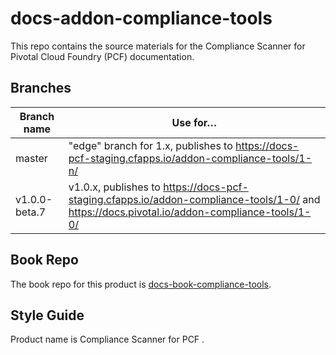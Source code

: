 # docs-addon-compliance-tools

This repo contains the source materials for the Compliance Scanner for Pivotal Cloud Foundry (PCF) documentation.

## Branches 
               
| Branch name | Use for… |
|-------------| ------|
| master      | "edge" branch for 1.x, publishes to https://docs-pcf-staging.cfapps.io/addon-compliance-tools/1-n/
| v1.0.0-beta.7 | v1.0.x, publishes to https://docs-pcf-staging.cfapps.io/addon-compliance-tools/1-0/ and https://docs.pivotal.io/addon-compliance-tools/1-0/ |            
               
## Book Repo

The book repo for this product is [docs-book-compliance-tools](https://github.com/pivotal-cf/docs-book-compliance-tools).

## Style Guide

Product name is Compliance Scanner for PCF .
